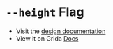 # `--height` Flag

- Visit the [design documentation](../docs/--height.md)
- View it on Grida [Docs](https://grida.co/docs/flags/--height)
